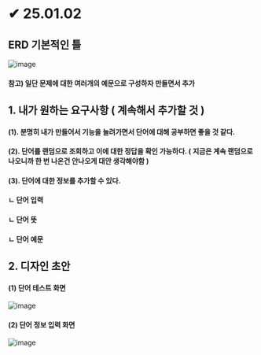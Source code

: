 # ✔ 25.01.02
## ERD 기본적인 틀 
![image](https://github.com/user-attachments/assets/3f056e51-53ba-4974-bfba-6525157ae176)

#### 참고) 일단 문제에 대한 여러개의 예문으로 구성하자 만들면서 추가

## 1. 내가 원하는 요구사항 ( 계속해서 추가할 것 )
#### (1). 분명히 내가 만들어서 기능을 늘려가면서 단어에 대해 공부하면 좋을 것 같다.
#### (2). 단어를 랜덤으로 조회하고 이에 대한 정답을 확인 가능하다. ( 지금은 계속 랜덤으로 나오니까 한 번 나온건 안나오게 대안 생각해야함 )
#### (3). 단어에 대한 정보를 추가할 수 있다.
####    ㄴ 단어 입력 
####    ㄴ 단어 뜻
####    ㄴ 단어 예문

## 2. 디자인 초안
#### (1) 단어 테스트 화면
![image](https://github.com/user-attachments/assets/203035e8-0e45-4059-8db3-e953dd560da1)
#### (2) 단어 정보 입력 화면
![image](https://github.com/user-attachments/assets/3ed21838-75e6-4209-9f79-1ac833283318)


